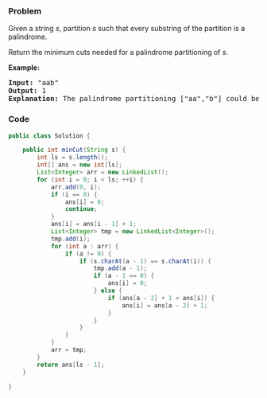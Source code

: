 ### Problem
<p>Given a string <em>s</em>, partition <em>s</em> such that every substring of the partition is a palindrome.</p>

<p>Return the minimum cuts needed for a palindrome partitioning of <em>s</em>.</p>

<p><strong>Example:</strong></p>

<pre>
<strong>Input:</strong>&nbsp;&quot;aab&quot;
<strong>Output:</strong> 1
<strong>Explanation:</strong> The palindrome partitioning [&quot;aa&quot;,&quot;b&quot;] could be produced using 1 cut.
</pre>


### Code
```java
public class Solution {

    public int minCut(String s) {
        int ls = s.length();
        int[] ans = new int[ls];
        List<Integer> arr = new LinkedList();
        for (int i = 0; i < ls; ++i) {
            arr.add(0, i);
            if (i == 0) {
                ans[i] = 0;
                continue;
            }
            ans[i] = ans[i - 1] + 1;
            List<Integer> tmp = new LinkedList<Integer>();
            tmp.add(i);
            for (int a : arr) {
                if (a != 0) {
                    if (s.charAt(a - 1) == s.charAt(i)) {
                        tmp.add(a - 1);
                        if (a - 1 == 0) {
                            ans[i] = 0;
                        } else {
                            if (ans[a - 2] + 1 < ans[i]) {
                                ans[i] = ans[a - 2] + 1;
                            }
                        }
                    }
                }
            }
            arr = tmp;
        }
        return ans[ls - 1];
    }
    
}
```

